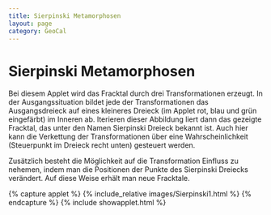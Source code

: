 ```yaml
---
title: Sierpinski Metamorphosen
layout: page
category: GeoCal
---
```


# Sierpinski Metamorphosen
Bei diesem Applet wird das Fracktal durch drei Transformationen erzeugt. In der Ausgangssituation bildet jede der Transformationen das Ausgangsdreieck auf eines kleineres Dreieck (im Applet rot, blau und grün eingefärbt) im Inneren ab. Iterieren dieser Abbildung liert dann das gezeigte Fracktal, das unter den Namen Sierpinski Dreieck bekannt ist. Auch hier kann die Verkettung der Transformationen über eine Wahrscheinlichkeit (Steuerpunkt im Dreieck recht unten) gesteuert werden.

Zusätzlich besteht die Möglichkeit auf die Transformation Einfluss zu nehemen, indem man die Positionen der Punkte des Sierpinski Dreiecks verändert. Auf diese Weise erhält man neue Fracktale.

{% capture applet %} {% include_relative images/Sierpinski1.html %} {% endcapture %}
{% include showapplet.html %}
